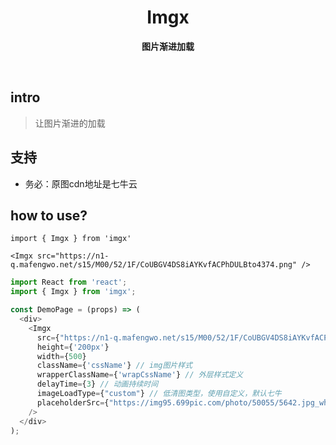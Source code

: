 <h1 align="center"> Imgx  </h1>
<p align="center">
  <b >图片渐进加载</b>
</p>

<br>


## intro
> 让图片渐进的加载

## 支持
* 务必：原图cdn地址是七牛云


## how to use?

```
import { Imgx } from 'imgx'

<Imgx src="https://n1-q.mafengwo.net/s15/M00/52/1F/CoUBGV4DS8iAYKvfACPhDULBto4374.png" />
```

```javascript
import React from 'react';
import { Imgx } from 'imgx';

const DemoPage = (props) => (
  <div>
    <Imgx
      src={"https://n1-q.mafengwo.net/s15/M00/52/1F/CoUBGV4DS8iAYKvfACPhDULBto4374.png"} // 图片地定
      height={'200px'}
      width={500}
      className={'cssName'} // img图片样式
      wrapperClassName={'wrapCssName'} // 外层样式定义
      delayTime={3} // 动画持续时间
      imageLoadType={"custom"} // 低清图类型，使用自定义，默认七牛
      placeholderSrc={"https://img95.699pic.com/photo/50055/5642.jpg_wh300.jpg"} // 低清图url，只有开启自定义模式才生效
    />
  </div>
);

```
